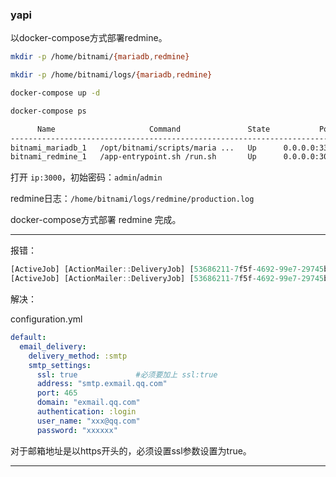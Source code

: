 ### yapi

以docker-compose方式部署redmine。

```bash
mkdir -p /home/bitnami/{mariadb,redmine}

mkdir -p /home/bitnami/logs/{mariadb,redmine}

docker-compose up -d

docker-compose ps

      Name                     Command               State           Ports         
-----------------------------------------------------------------------------------
bitnami_mariadb_1   /opt/bitnami/scripts/maria ...   Up      0.0.0.0:3306->3306/tcp
bitnami_redmine_1   /app-entrypoint.sh /run.sh       Up      0.0.0.0:3000->3000/tcp
```

打开 `ip:3000`，初始密码：`admin`/`admin`

redmine日志：`/home/bitnami/logs/redmine/production.log`

docker-compose方式部署 redmine 完成。

---

报错：

```a
[ActiveJob] [ActionMailer::DeliveryJob] [53686211-7f5f-4692-99e7-29745bd7608e] Email delivery error: execution expired
[ActiveJob] [ActionMailer::DeliveryJob] [53686211-7f5f-4692-99e7-29745bd7608e] Performed ActionMailer::DeliveryJob (Job ID: 53686211-7f5f-4692-99e7-29745bd7608e) from Async(mailers) in 30013.55ms
```

解决：

configuration.yml

```yaml
default:
  email_delivery:
    delivery_method: :smtp
    smtp_settings:
      ssl: true             #必须要加上 ssl:true
      address: "smtp.exmail.qq.com"
      port: 465
      domain: "exmail.qq.com"
      authentication: :login
      user_name: "xxx@qq.com"
      password: "xxxxxx"
```

对于邮箱地址是以https开头的，必须设置ssl参数设置为true。

---
